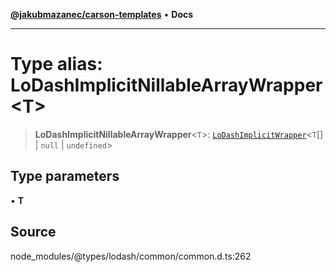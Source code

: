 [**@jakubmazanec/carson-templates**](../../../README.md) • **Docs**

---

# Type alias: LoDashImplicitNillableArrayWrapper\<T\>

> **LoDashImplicitNillableArrayWrapper**\<`T`\>:
> [`LoDashImplicitWrapper`](../interfaces/LoDashImplicitWrapper.md)\<`T`[] \| `null` \|
> `undefined`\>

## Type parameters

• **T**

## Source

node_modules/@types/lodash/common/common.d.ts:262
